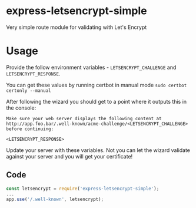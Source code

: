 # express-letsencrypt-simple
Very simple route module for validating with Let's Encrypt

Usage
=====
Provide the follow environment variables - `LETSENCRYPT_CHALLENGE` and `LETSENCRYPT_RESPONSE`. 

You can get these values by running certbot in manual mode
`sudo certbot certonly --manual`

After following the wizard you should get to a point where it outputs this in the console:

```
Make sure your web server displays the following content at
http://app.foo.bar/.well-known/acme-challenge/<LETSENCRYPT_CHALLENGE> before continuing:

<LETSENCRYPT_RESPONSE>
```

Update your server with these variables. Not you can let the wizard validate against your server and you will get your certificate!

Code
----

```javascript
const letsencrypt = require('express-letsencrypt-simple');
...
app.use('/.well-known', letsencrypt);
```

